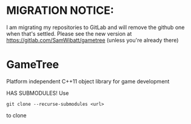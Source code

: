 # MIGRATION NOTICE:

I am migrating my repositories to GitLab and will remove the github one when that's settled.
Please see the new version at https://gitlab.com/SamWibatt/gametree (unless you're already there)

# GameTree
Platform independent C++11 object library for game development

HAS SUBMODULES! Use

`git clone --recurse-submodules <url>`

to clone
